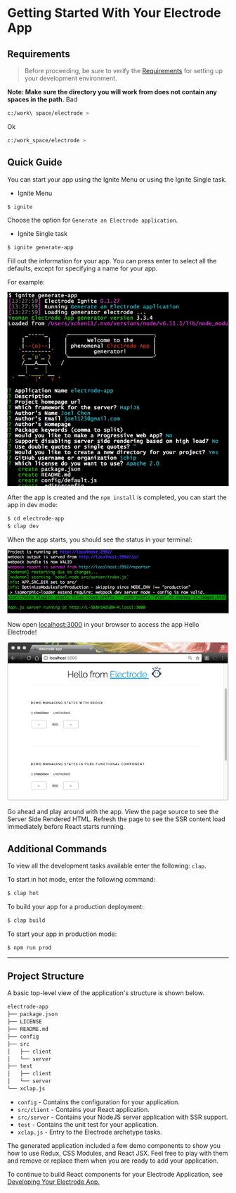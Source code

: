 # Getting Started With Your Electrode App

## Requirements

> Before proceeding, be sure to verify the [Requirements](../../overview/requirements.md) for setting up your development environment.

**Note: Make sure the directory you will work from does not contain any spaces in the path.**
Bad
```bash
c:/work\ space/electrode >
```
Ok
```bash
c:/work_space/electrode >
```

## Quick Guide

You can start your app using the Ignite Menu or using the Ignite Single task.

-   Ignite Menu

```bash
$ ignite
```

Choose the option for `Generate an Electrode application`.

-   Ignite Single task

```bash
$ ignite generate-app
```

Fill out the information for your app. You can press enter to select all the defaults, except for specifying a name for your app.

For example:

![](../../images/generator-app-quick-start.png)

After the app is created and the `npm install` is completed, you can start the app in dev mode:

```bash
$ cd electrode-app
$ clap dev
```

When the app starts, you should see the status in your terminal:

![Hello Electrode](../../images/dev-started.png)

Now open [localhost:3000](http://localhost:3000/) in your browser to access the app Hello Electrode!

![Hello Electrode](../../images/hello-electrode.png)

Go ahead and play around with the app.  View the page source to see the Server Side Rendered HTML.  Refresh the page to see the SSR content load immediately before React starts running.

## Additional Commands

To view all the development tasks available enter the following:
 `clap`.

To start in hot mode, enter the following command:

```bash
$ clap hot
```

To build your app for a production deployment:

```bash
$ clap build
```

To start your app in production mode:

```bash
$ npm run prod
```

* * *

## Project Structure

A basic top-level view of the application's structure is shown below.

```markdown
electrode-app
├── package.json
├── LICENSE
├── README.md
├── config
├── src
│   ├── client
│   └── server
├── test
│   ├── client
│   └── server
└── xclap.js
```

-   `config` - Contains the configuration for your application.
-   `src/client` - Contains your React application.
-   `src/server` - Contains your NodeJS server application with SSR support.
-   `test` - Contains the unit test for your application.
-   `xclap.js` - Entry to the Electrode archetype tasks.

The generated application included a few demo components to show you how to use Redux, CSS Modules, and React JSX.  Feel free to play with them and remove or replace them when you are ready to add your application.

To continue to build React components for your Electrode Application, see [Developing Your Electrode App.](../quick-start/further-develop-app.md)
